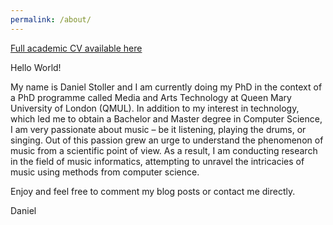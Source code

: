 ```yaml
---
permalink: /about/
---
```


[Full academic CV available here](/assets/pdf/CV_Academic_public.pdf)

Hello World!

My name is Daniel Stoller and I am currently doing my PhD in the context of a PhD programme called Media and Arts Technology at Queen Mary University of London (QMUL). In addition to my interest in technology, which led me to obtain a Bachelor and Master degree in Computer Science, I am very passionate about music – be it listening, playing the drums, or singing. Out of this passion grew an urge to understand the phenomenon of music from a scientific point of view. As a result, I am conducting research in the field of music informatics, attempting to unravel the intricacies of music using methods from computer science.

Enjoy and feel free to comment my blog posts or contact me directly.

Daniel
